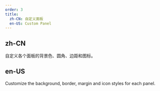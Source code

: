 ```yaml
---
order: 3
title:
  zh-CN: 自定义面板
  en-US: Custom Panel
---
```


## zh-CN

自定义各个面板的背景色、圆角、边距和图标。

## en-US

Customize the background, border, margin and icon styles for each panel.


